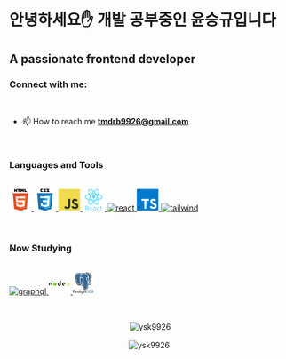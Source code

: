 <h1 align="left">안녕하세요✋ 개발 공부중인 윤승규입니다</h1>
<h2 align="left">A passionate frontend developer</h2>

<h3 align="left">Connect with me:</h3>
</br>

- 📫 How to reach me **tmdrb9926@gmail.com**

</br>

<h3 align="left">Languages and Tools</h3>
<p align="left">

</br>
<!-- html -->
<a href="https://www.w3.org/html/" target="_blank" rel="noreferrer">
<img src="https://raw.githubusercontent.com/devicons/devicon/master/icons/html5/html5-original-wordmark.svg" alt="html5" width="40" height="40"/>
</a>
<!-- css -->
<a href="https://www.w3schools.com/css/" target="_blank" rel="noreferrer">
<img src="https://raw.githubusercontent.com/devicons/devicon/master/icons/css3/css3-original-wordmark.svg" alt="css3" width="40" height="40"/>
</a>
<!-- js -->
<a href="https://developer.mozilla.org/en-US/docs/Web/JavaScript" target="_blank" rel="noreferrer">
<img src="https://raw.githubusercontent.com/devicons/devicon/master/icons/javascript/javascript-original.svg" alt="javascript" width="40" height="40"/>
</a>
<!-- react -->
<a href="https://reactjs.org/" target="_blank" rel="noreferrer">
<img src="https://raw.githubusercontent.com/devicons/devicon/master/icons/react/react-original-wordmark.svg" alt="react" width="40" height="40"/>
</a>
<!-- nextjs -->
<a href="https://reactjs.org/" target="_blank" rel="noreferrer">
<img src="https://www.notion.so/image/https%3A%2F%2Fs3-us-west-2.amazonaws.com%2Fsecure.notion-static.com%2F67628675-8e04-46e7-9b91-a5392caf0f30%2Fnextjs-logo.png?table=block&id=d199c285-2f0c-4ed3-bbad-987371e9b727&cache=v2" alt="react" width="40" height="40"/>
</a>
<!-- typescript -->
<a href="https://www.typescriptlang.org/" target="_blank" rel="noreferrer">
<img src="https://raw.githubusercontent.com/devicons/devicon/master/icons/typescript/typescript-original.svg" alt="typescript" width="40" height="40"/>
</a>
<!-- tailwind -->
<a href="https://tailwindcss.com/" target="_blank" rel="noreferrer">
<img src="https://www.vectorlogo.zone/logos/tailwindcss/tailwindcss-icon.svg" alt="tailwind" width="40" height="40"/>
</a>
</p>
</br>
<h3 align="left">Now Studying</h3>
<!-- 공부중 -->
<p align= "left">
</br>
<!-- graphql -->
<a href="https://graphql.org" target="_blank" rel="noreferrer">
<img src="https://www.vectorlogo.zone/logos/graphql/graphql-icon.svg" alt="graphql" width="40" height="40"/> </a>
<!-- nodejs -->
<a href="https://nodejs.org" target="_blank" rel="noreferrer">
<img src="https://raw.githubusercontent.com/devicons/devicon/master/icons/nodejs/nodejs-original-wordmark.svg" alt="nodejs" width="40" height="40"/>
</a>
<!-- postgresql -->
<a href="https://www.postgresql.org" target="_blank" rel="noreferrer">
<img src="https://raw.githubusercontent.com/devicons/devicon/master/icons/postgresql/postgresql-original-wordmark.svg" alt="postgresql" width="40" height="40"/>
</a>
</p>
</br>

<p  align="center">&nbsp;<img align="center" src="https://github-readme-stats.vercel.app/api?username=ysk9926&show_icons=true&theme=gotham&locale=en" alt="ysk9926" /></p>

<p  align="center"><img align="center" src="https://github-readme-streak-stats.herokuapp.com/?user=ysk9926&theme=gotham" alt="ysk9926" /></p>
